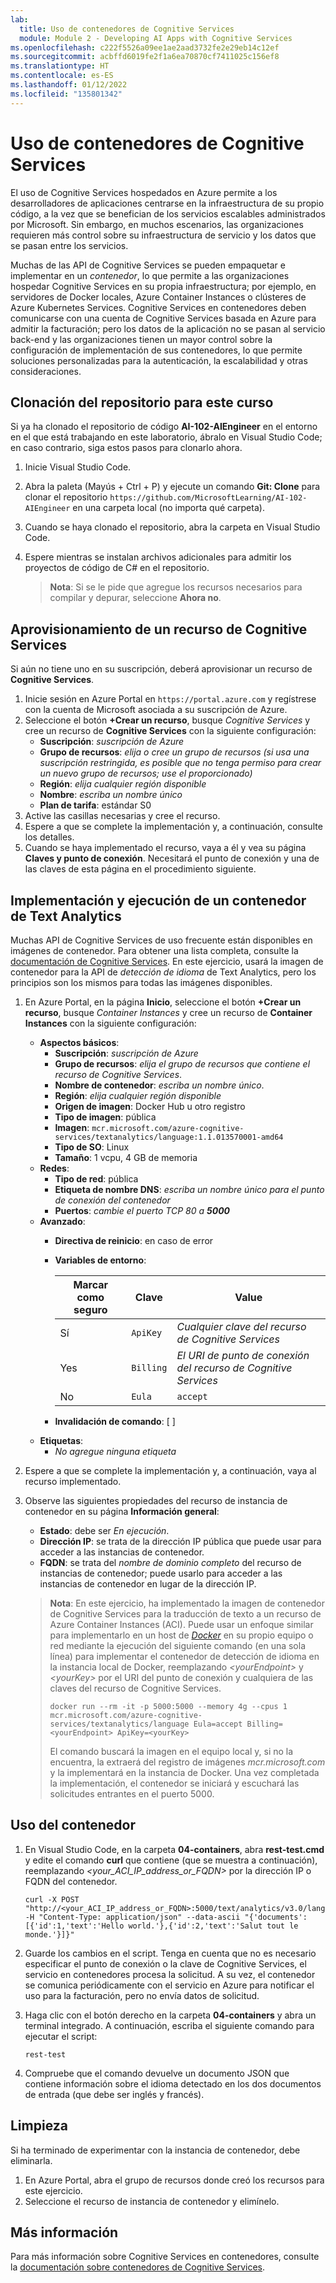 ```yaml
---
lab:
  title: Uso de contenedores de Cognitive Services
  module: Module 2 - Developing AI Apps with Cognitive Services
ms.openlocfilehash: c222f5526a09ee1ae2aad3732fe2e29eb14c12ef
ms.sourcegitcommit: acbffd6019fe2f1a6ea70870cf7411025c156ef8
ms.translationtype: HT
ms.contentlocale: es-ES
ms.lasthandoff: 01/12/2022
ms.locfileid: "135801342"
---
```

# <a name="use-a-cognitive-services-container"></a>Uso de contenedores de Cognitive Services

El uso de Cognitive Services hospedados en Azure permite a los desarrolladores de aplicaciones centrarse en la infraestructura de su propio código, a la vez que se benefician de los servicios escalables administrados por Microsoft. Sin embargo, en muchos escenarios, las organizaciones requieren más control sobre su infraestructura de servicio y los datos que se pasan entre los servicios.

Muchas de las API de Cognitive Services se pueden empaquetar e implementar en un *contenedor*, lo que permite a las organizaciones hospedar Cognitive Services en su propia infraestructura; por ejemplo, en servidores de Docker locales, Azure Container Instances o clústeres de Azure Kubernetes Services. Cognitive Services en contenedores deben comunicarse con una cuenta de Cognitive Services basada en Azure para admitir la facturación; pero los datos de la aplicación no se pasan al servicio back-end y las organizaciones tienen un mayor control sobre la configuración de implementación de sus contenedores, lo que permite soluciones personalizadas para la autenticación, la escalabilidad y otras consideraciones.

## <a name="clone-the-repository-for-this-course"></a>Clonación del repositorio para este curso

Si ya ha clonado el repositorio de código **AI-102-AIEngineer** en el entorno en el que está trabajando en este laboratorio, ábralo en Visual Studio Code; en caso contrario, siga estos pasos para clonarlo ahora.

1. Inicie Visual Studio Code.
2. Abra la paleta (Mayús + Ctrl + P) y ejecute un comando **Git: Clone** para clonar el repositorio `https://github.com/MicrosoftLearning/AI-102-AIEngineer` en una carpeta local (no importa qué carpeta).
3. Cuando se haya clonado el repositorio, abra la carpeta en Visual Studio Code.
4. Espere mientras se instalan archivos adicionales para admitir los proyectos de código de C# en el repositorio.

    > **Nota**: Si se le pide que agregue los recursos necesarios para compilar y depurar, seleccione **Ahora no**.

## <a name="provision-a-cognitive-services-resource"></a>Aprovisionamiento de un recurso de Cognitive Services

Si aún no tiene uno en su suscripción, deberá aprovisionar un recurso de **Cognitive Services**.

1. Inicie sesión en Azure Portal en `https://portal.azure.com` y regístrese con la cuenta de Microsoft asociada a su suscripción de Azure.
2. Seleccione el botón **+Crear un recurso**, busque *Cognitive Services* y cree un recurso de **Cognitive Services** con la siguiente configuración:
    - **Suscripción**: *suscripción de Azure*
    - **Grupo de recursos**: *elija o cree un grupo de recursos (si usa una suscripción restringida, es posible que no tenga permiso para crear un nuevo grupo de recursos; use el proporcionado)*
    - **Región**: *elija cualquier región disponible*
    - **Nombre**: *escriba un nombre único*
    - **Plan de tarifa**: estándar S0
3. Active las casillas necesarias y cree el recurso.
4. Espere a que se complete la implementación y, a continuación, consulte los detalles.
5. Cuando se haya implementado el recurso, vaya a él y vea su página **Claves y punto de conexión**. Necesitará el punto de conexión y una de las claves de esta página en el procedimiento siguiente.

## <a name="deploy-and-run-a-text-analytics-container"></a>Implementación y ejecución de un contenedor de Text Analytics

Muchas API de Cognitive Services de uso frecuente están disponibles en imágenes de contenedor. Para obtener una lista completa, consulte la [documentación de Cognitive Services](https://docs.microsoft.com/azure/cognitive-services/cognitive-services-container-support#container-availability-in-azure-cognitive-services). En este ejercicio, usará la imagen de contenedor para la API de *detección de idioma* de Text Analytics, pero los principios son los mismos para todas las imágenes disponibles.

1. En Azure Portal, en la página **Inicio**, seleccione el botón **+Crear un recurso**, busque *Container Instances* y cree un recurso de **Container Instances** con la siguiente configuración:

    - **Aspectos básicos**:
        - **Suscripción**: *suscripción de Azure*
        - **Grupo de recursos**: *elija el grupo de recursos que contiene el recurso de Cognitive Services*.
        - **Nombre de contenedor**: *escriba un nombre único*.
        - **Región**: *elija cualquier región disponible*
        - **Origen de imagen**: Docker Hub u otro registro
        - **Tipo de imagen**: pública
        - **Imagen**: `mcr.microsoft.com/azure-cognitive-services/textanalytics/language:1.1.013570001-amd64`
        - **Tipo de SO**: Linux
        - **Tamaño**: 1 vcpu, 4 GB de memoria
    - **Redes**:
        - **Tipo de red**: pública
        - **Etiqueta de nombre DNS**: *escriba un nombre único para el punto de conexión del contenedor*
        - **Puertos**: *cambie el puerto TCP 80 a **5000***
    - **Avanzado**:
        - **Directiva de reinicio**: en caso de error
        - **Variables de entorno**:

            | Marcar como seguro | Clave | Value |
            | -------------- | --- | ----- |
            | Sí | `ApiKey` | *Cualquier clave del recurso de Cognitive Services* |
            | Yes | `Billing` | *El URI de punto de conexión del recurso de Cognitive Services* |
            | No | `Eula` | `accept` |

        - **Invalidación de comando**: [ ]
    - **Etiquetas**:
        - *No agregue ninguna etiqueta*

2. Espere a que se complete la implementación y, a continuación, vaya al recurso implementado.
3. Observe las siguientes propiedades del recurso de instancia de contenedor en su página **Información general**:
    - **Estado**: debe ser *En ejecución*.
    - **Dirección IP**: se trata de la dirección IP pública que puede usar para acceder a las instancias de contenedor.
    - **FQDN**: se trata del *nombre de dominio completo* del recurso de instancias de contenedor; puede usarlo para acceder a las instancias de contenedor en lugar de la dirección IP.

    > **Nota**: En este ejercicio, ha implementado la imagen de contenedor de Cognitive Services para la traducción de texto a un recurso de Azure Container Instances (ACI). Puede usar un enfoque similar para implementarlo en un host de *[Docker](https://www.docker.com/products/docker-desktop)* en su propio equipo o red mediante la ejecución del siguiente comando (en una sola línea) para implementar el contenedor de detección de idioma en la instancia local de Docker, reemplazando *&lt;yourEndpoint&gt;* y *&lt;yourKey&gt;* por el URI del punto de conexión y cualquiera de las claves del recurso de Cognitive Services.
    >
    > ```
    > docker run --rm -it -p 5000:5000 --memory 4g --cpus 1 mcr.microsoft.com/azure-cognitive-services/textanalytics/language Eula=accept Billing=<yourEndpoint> ApiKey=<yourKey>
    > ```
    >
    > El comando buscará la imagen en el equipo local y, si no la encuentra, la extraerá del registro de imágenes *mcr.microsoft.com* y la implementará en la instancia de Docker. Una vez completada la implementación, el contenedor se iniciará y escuchará las solicitudes entrantes en el puerto 5000.

## <a name="use-the-container"></a>Uso del contenedor

1. En Visual Studio Code, en la carpeta **04-containers**, abra **rest-test.cmd** y edite el comando **curl** que contiene (que se muestra a continuación), reemplazando *&lt;your_ACI_IP_address_or_FQDN&gt;* por la dirección IP o FQDN del contenedor.

    ```
    curl -X POST "http://<your_ACI_IP_address_or_FQDN>:5000/text/analytics/v3.0/languages?" -H "Content-Type: application/json" --data-ascii "{'documents':[{'id':1,'text':'Hello world.'},{'id':2,'text':'Salut tout le monde.'}]}"
    ```

2. Guarde los cambios en el script. Tenga en cuenta que no es necesario especificar el punto de conexión o la clave de Cognitive Services, el servicio en contenedores procesa la solicitud. A su vez, el contenedor se comunica periódicamente con el servicio en Azure para notificar el uso para la facturación, pero no envía datos de solicitud.
3. Haga clic con el botón derecho en la carpeta **04-containers** y abra un terminal integrado. A continuación, escriba el siguiente comando para ejecutar el script:

    ```
    rest-test
    ```

4. Compruebe que el comando devuelve un documento JSON que contiene información sobre el idioma detectado en los dos documentos de entrada (que debe ser inglés y francés).

## <a name="clean-up"></a>Limpieza

Si ha terminado de experimentar con la instancia de contenedor, debe eliminarla.

1. En Azure Portal, abra el grupo de recursos donde creó los recursos para este ejercicio.
2. Seleccione el recurso de instancia de contenedor y elimínelo.

## <a name="more-information"></a>Más información

Para más información sobre Cognitive Services en contenedores, consulte la [documentación sobre contenedores de Cognitive Services](https://docs.microsoft.com/azure/cognitive-services/containers/).
